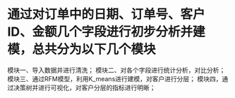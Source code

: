 # 通过对订单中的日期、订单号、客户ID、金额几个字段进行初步分析并建模，总共分为以下几个模块
模块一、导入数据并进行清洗；
模块二、对各个字段进行统计分析，对比分析；
模块三、通过RFM模型，利用K_means进行建模，对客户进行分层；
模块四，通过决策树并进行可视化，对客户分层的指标进行明晰；
